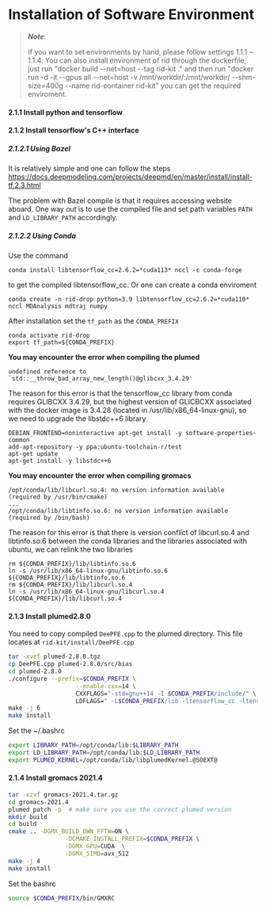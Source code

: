# Installation of Software Environment

> ***Note***:
> 
> If you want to set environments by hand, please follow settings 1.1.1 ~ 1.1.4. 
You can also install environment of rid through the dockerfile, just run "docker build --net=host --tag rid-kit ." and then run "docker run -d -it --gpus all --net=host -v /mnt/workdir/:/mnt/workdir/ --shm-size=400g --name rid-container rid-kit" you can get the required enviroment.
#### 2.1.1 <a name='Installpythonandtensorflow'></a>**Install python and tensorflow**

#### 2.1.2 <a name='Install tensorflows C++ interface'></a>**Install tensorflow's C++ interface**
##### 2.1.2.1 <a name='Using Bazel'></a>**Using Bazel**
It is relatively simple and one can follow the steps <https://docs.deepmodeling.com/projects/deepmd/en/master/install/install-tf.2.3.html>

The problem with Bazel compile is that it requires accessing website aboard. One way out is to use the compiled file and set path variables `PATH` and `LD_LIBRARY_PATH` accordingly.

##### 2.1.2.2 <a name='Using Conda'></a>**Using Conda**
Use the command
```
conda install libtensorflow_cc=2.6.2=*cuda113* nccl -c conda-forge
```
to get the compiled libtensorflow_cc. Or one can create a conda enviroment 
```
conda create -n rid-drop python=3.9 libtensorflow_cc=2.6.2=*cuda110* nccl MDAnalysis mdtraj numpy
```
After installation set the ```tf_path``` as the ```CONDA_PREFIX```
```
conda activate rid-drop
export tf_path=${CONDA_PREFIX}
```
**You may encounter the error when compiling the plumed**
```
undefined reference to `std::__throw_bad_array_new_length()@glibcxx_3.4.29'
```
The reason for this error is that the tensorflow_cc library from conda requires GLIBCXX 3.4.29, but the highest version of GLICBCXX associated with the docker image is 3.4.28 (located in /usr/lib/x86_64-linux-gnu), so we need to upgrade the libstdc++6 library
```
DEBIAN_FRONTEND=noninteractive apt-get install -y software-properties-common
add-apt-repository -y ppa:ubuntu-toolchain-r/test
apt-get update
apt-get install -y libstdc++6
```

**You may encounter the error when compiling gromacs**
```
/opt/conda/lib/libcurl.so.4: no version information available (required by /usr/bin/cmake)
...
/opt/conda/lib/libtinfo.so.6: no version information available (required by /bin/bash)
```
The reason for this error is that there is version conflict of libcurl.so.4 and libtinfo.so.6 between the conda libraries and the libraries associated with ubuntu, we can relink the two libraries
```
rm ${CONDA_PREFIX}/lib/libtinfo.so.6
ln -s /usr/lib/x86_64-linux-gnu/libtinfo.so.6 ${CONDA_PREFIX}/lib/libtinfo.so.6
rm ${CONDA_PREFIX}/lib/libcurl.so.4
ln -s /usr/lib/x86_64-linux-gnu/libcurl.so.4 ${CONDA_PREFIX}/lib/libcurl.so.4
```






#### 2.1.3 <a name='Installplumed2.8.0'></a>**Install plumed2.8.0**
You need to copy compiled `DeePFE.cpp` to the plumed directory. This file locates at `rid-kit/install/DeePFE.cpp`
```bash
tar -xvzf plumed-2.8.0.tgz
cp DeePFE.cpp plumed-2.8.0/src/bias
cd plumed-2.8.0
./configure --prefix=$CONDA_PREFIX \
                   --enable-cxx=14 \
                   CXXFLAGS="-std=gnu++14 -I $CONDA_PREFIX/include/" \
                   LDFLAGS=" -L$CONDA_PREFIX/lib -ltensorflow_cc -ltensorflow_framework -Wl,-rpath=$CONDA_PREFIX/lib/" \
make -j 6
make install
```
Set the ~/.bashrc
```bash
export LIBRARY_PATH=/opt/conda/lib:$LIBRARY_PATH
export LD_LIBRARY_PATH=/opt/conda/lib:$LD_LIBRARY_PATH
export PLUMED_KERNEL=/opt/conda/lib/libplumedKernel.@SOEXT@
```

#### 2.1.4 <a name='Installgromacs2021.4'></a>**Install gromacs 2021.4**

```bash
tar -xzvf gromacs-2021.4.tar.gz
cd gromacs-2021.4
plumed patch -p  # make sure you use the correct plumed version
mkdir build
cd build
cmake .. -DGMX_BUILD_OWN_FFTW=ON \
                -DCMAKE_INSTALL_PREFIX=$CONDA_PREFIX \
                -DGMX_GPU=CUDA  \
                -DGMX_SIMD=avx_512
make -j 4
make install
```
Set the bashrc
```bash
source $CONDA_PREFIX/bin/GMXRC
```
